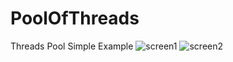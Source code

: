# PoolOfThreads
Threads Pool Simple Example
![screen1](https://user-images.githubusercontent.com/15318984/34935082-ab48d320-fa02-11e7-8853-f9e77b14b0a1.png)
![screen2](https://user-images.githubusercontent.com/15318984/34935109-c5b06818-fa02-11e7-9692-12bea6eef4e8.png)
